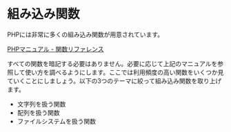 # 組み込み関数

PHPには非常に多くの組み込み関数が用意されています。

[PHPマニュアル - 関数リファレンス](http://php.net/manual/ja/funcref.php)

すべての関数を暗記する必要はありません。必要に応じて上記のマニュアルを参照して使い方を調べるようにします。ここでは利用頻度の高い関数をいくつか見ていくことにしましょう。以下の3つのテーマに絞って組み込み関数を取り上げます。

+ 文字列を扱う関数
+ 配列を扱う関数
+ ファイルシステムを扱う関数